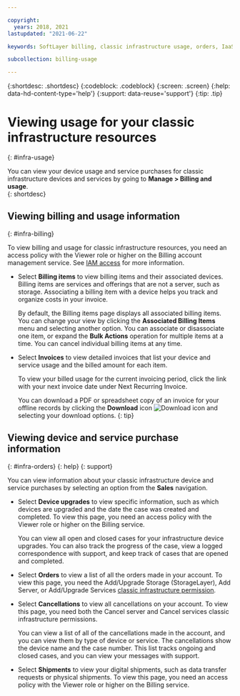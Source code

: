 ```yaml
---

copyright:
  years: 2018, 2021
lastupdated: "2021-06-22"

keywords: SoftLayer billing, classic infrastructure usage, orders, IaaS usage, invoice, billing item 

subcollection: billing-usage

---
```


{:shortdesc: .shortdesc}
{:codeblock: .codeblock}
{:screen: .screen}
{:help: data-hd-content-type='help'} 
{:support: data-reuse='support'} 
{:tip: .tip}


# Viewing usage for your classic infrastructure resources
{: #infra-usage}

You can view your device usage and service purchases for classic infrastructure devices and services by going to **Manage > Billing and usage**.  
{: shortdesc}

## Viewing billing and usage information
{: #infra-billing}

To view billing and usage for classic infrastructure resources, you need an access policy with the Viewer role or higher on the Billing account management service. See [IAM access](/docs/account?topic=account-userroles) for more information.

* Select **Billing items** to view billing items and their associated devices. Billing items are services and offerings that are not a server, such as storage. Associating a billing item with a device helps you track and organize costs in your invoice.

   By default, the Billing items page displays all associated billing items. You can change your view by clicking the **Associated Billing Items** menu and selecting another option. You can associate or disassociate one item, or expand the **Bulk Actions** operation for multiple items at a time. You can cancel individual billing items at any time.
* Select **Invoices** to view detailed invoices that list your device and service usage and the billed amount for each item.

   To view your billed usage for the current invoicing period, click the link with your next invoice date under Next Recurring Invoice.

   You can download a PDF or spreadsheet copy of an invoice for your offline records by clicking the **Download** icon ![Download icon](../icons/download.svg "Download") and selecting your download options.
   {: tip}

## Viewing device and service purchase information
{: #infra-orders}
{: help} 
{: support}

You can view information about your classic infrastructure device and service purchases by selecting an option from the **Sales** navigation.

* Select **Device upgrades** to view specific information, such as which devices are upgraded and the date the case was created and completed. To view this page, you need an access policy with the Viewer role or higher on the Billing service. 

   You can view all open and closed cases for your infrastructure device upgrades. You can also track the progress of the case, view a logged correspondence with support, and keep track of cases that are opened and completed.
* Select **Orders** to view a list of all the orders made in your account. To view this page, you need the Add/Upgrade Storage (StorageLayer), Add Server, or Add/Upgrade Services [classic infrastructure permission](/docs/account?topic=account-mngclassicinfra). 
* Select **Cancellations** to view all cancellations on your account. To view this page, you need both the Cancel server and Cancel services classic infrastructure permissions.

   You can view a list of all of the cancellations made in the account, and you can view them by type of device or service. The cancellations show the device name and the case number. This list tracks ongoing and closed cases, and you can view your messages with support.  
* Select **Shipments** to view your digital shipments, such as data transfer requests or physical shipments. To view this page, you need an access policy with the Viewer role or higher on the Billing service.
